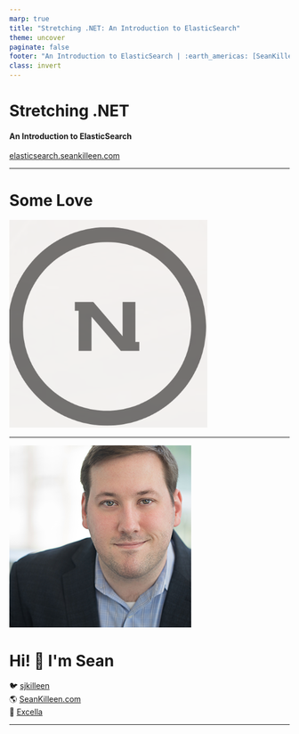 ```yaml
---
marp: true
title: "Stretching .NET: An Introduction to ElasticSearch"
theme: uncover
paginate: false
footer: "An Introduction to ElasticSearch | :earth_americas: [SeanKilleen.com](https://SeanKilleen.com) | :bird: [@sjkilleen](https://twitter.com/sjkilleen)"
class: invert
---
```

# Stretching .NET

#### An Introduction to ElasticSearch

[elasticsearch.seankilleen.com](https://elasticsearch.seankilleen.com)

---

# Some Love

![](./assets/images/nimblelight-logo.png)

---

<style scoped>
  ul {
    padding: 0;
    list-style: none;
  }
</style>
<!-- _footer: "" -->
![bg left 60%](./assets/images/SeanKilleen_BioPic.png)

# <!--fit--> Hi! :wave: I'm Sean

- :bird: [sjkilleen](https://twitter.com/sjkilleen)
- :earth_americas: [SeanKilleen.com](https://seankilleen.com)
- :briefcase: [Excella](https://excella.com)

---
